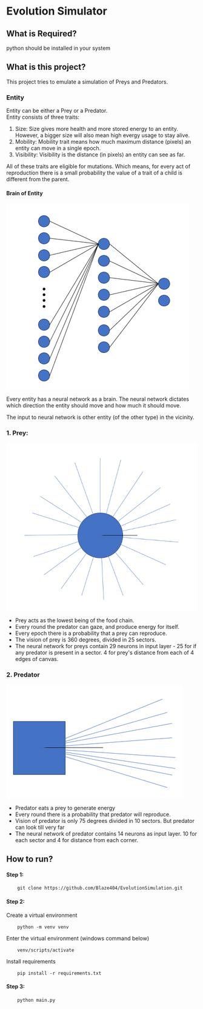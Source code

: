 # Evolution Simulator

## What is Required?
python should be installed in your system

## What is this project?

This project tries to emulate a simulation of Preys and Predators.
<br>

### Entity
Entity can be either a Prey or a Predator. <br>
Entity consists of three traits:
1. Size: Size gives more health and more stored energy to an entity. However, a bigger size will also mean high evergy usage to stay alive.
2. Mobility: Mobility trait means how much maximum distance (pixels) an entity can move in a single epoch.
3. Visibility: Visibility is the distance (in pixels) an entity can see as far.

All of these traits are eligible for mutations. 
Which means, for every act of reproduction there is a small probability the value of a trait 
of a child is different from the parent.

#### Brain of Entity
![Neural Network](images/neural_net.png)

Every entity has a neural network as a brain. 
The neural network dictates which direction the entity should move and how much it should move.

The input to neural network is other entity (of the other type) in the vicinity.

### 1. Prey:
![Prey Image](images/prey.png)

* Prey acts as the lowest being of the food chain.
* Every round the predator can gaze, and produce energy for itself.
* Every epoch there is a probability that a prey can reproduce.
* The vision of prey is 360 degrees, divided in 25 sectors.
* The neural network for preys contain 29 neurons in input layer - 25 for if any predator is present in a sector. 4 for prey's distance from each of 4 edges of canvas.


### 2. Predator
![Predator Image](images/predator.png)
* Predator eats a prey to generate energy
* Every round there is a probability that predator will reproduce.
* Vision of predator is only 75 degrees divided in 10 sectors. But predator can look till very far
* The neural network of predator contains 14 neurons as input layer. 10 for each sector and 4 for distance from each corner.


## How to run?

#### Step 1:
```commandline
    git clone https://github.com/Blaze404/EvolutionSimulation.git
```

#### Step 2:
Create a virtual environment
```commandline
    python -m venv venv
```
Enter the virtual environment (windows command below)
```commandline
    venv/scripts/activate
```
Install requirements
```commandline
    pip install -r requirements.txt
```

#### Step 3:
```commandline
    python main.py
```